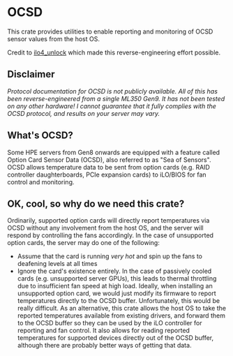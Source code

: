 # OCSD
This crate provides utilities to enable reporting and monitoring of OCSD sensor values
from the host OS.

Credit to [ilo4_unlock](https://github.com/kendallgoto/ilo4_unlock) which made this
reverse-engineering effort possible.

## Disclaimer
*Protocol documentation for OCSD is not publicly available.
All of this has been reverse-engineered from a single ML350 Gen9. It has not been
tested on any other hardware! I cannot guarantee that it fully complies with the
OCSD protocol, and results on your server may vary.*

## What's OCSD?
Some HPE servers from Gen8 onwards are equipped with a feature called
Option Card Sensor Data (OCSD), also referred to as "Sea of Sensors".
OCSD allows temperature data to be sent from option cards (e.g. RAID controller
daughterboards, PCIe expansion cards) to iLO/BIOS for fan control and monitoring.

## OK, cool, so why do we need this crate?
Ordinarily, supported option cards will directly report temperatures via OCSD
without any involvement from the host OS, and the server will respond by controlling
the fans accordingly.
In the case of unsupported option cards, the server may do one of the following:
- Assume that the card is running *very hot* and spin up the fans to deafening levels
  at all times
- Ignore the card's existence entirely. In the case of passively cooled cards (e.g.
  unsupported server GPUs), this leads to thermal throttling due to insufficient fan
  speed at high load.
Ideally, when installing an unsupported option card, we would just modify its firmware
to report temperatures directly to the OCSD buffer. Unfortunately, this would be
really difficult.
As an alternative, this crate allows the host OS to take the reported temperatures
available from existing drivers, and forward them to the OCSD buffer so they can
be used by the iLO controller for reporting and fan control.
It also allows for reading reported temperatures for supported devices directly out
of the OCSD buffer, although there are probably better ways of getting that data.
